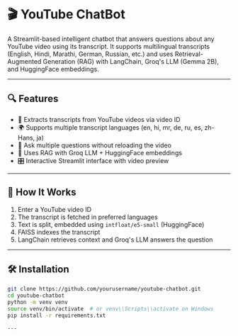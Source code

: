 # 🎬 YouTube ChatBot

A Streamlit-based intelligent chatbot that answers questions about any YouTube video using its transcript. It supports multilingual transcripts (English, Hindi, Marathi, German, Russian, etc.) and uses Retrieval-Augmented Generation (RAG) with LangChain, Groq's LLM (Gemma 2B), and HuggingFace embeddings.

---

## 🔍 Features

- 🎥 Extracts transcripts from YouTube videos via video ID
- 🌍 Supports multiple transcript languages (en, hi, mr, de, ru, es, zh-Hans, ja)
- 💬 Ask multiple questions without reloading the video
- 🧠 Uses RAG with Groq LLM + HuggingFace embeddings
- 🎛️ Interactive Streamlit interface with video preview

---

## 🧠 How It Works

1. Enter a YouTube video ID
2. The transcript is fetched in preferred languages
3. Text is split, embedded using `intfloat/e5-small` (HuggingFace)
4. FAISS indexes the transcript
5. LangChain retrieves context and Groq's LLM answers the question

---

## 🛠️ Installation

```bash
git clone https://github.com/yourusername/youtube-chatbot.git
cd youtube-chatbot
python -m venv venv
source venv/bin/activate  # or venv\\Scripts\\activate on Windows
pip install -r requirements.txt

---



